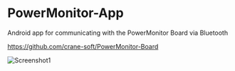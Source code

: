 # PowerMonitor-App
Android app for communicating with the PowerMonitor Board via Bluetooth

https://github.com/crane-soft/PowerMonitor-Board


![Screenshot1](https://github.com/user-attachments/assets/c19cb14f-35e7-47b1-95cb-a8a065034cb7)
